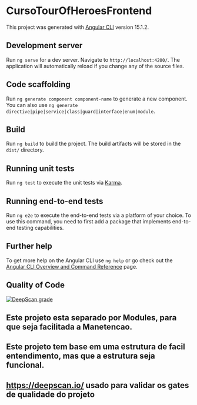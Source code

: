 # CursoTourOfHeroesFrontend

This project was generated with [Angular CLI](https://github.com/angular/angular-cli) version 15.1.2.

## Development server

Run `ng serve` for a dev server. Navigate to `http://localhost:4200/`. The application will automatically reload if you change any of the source files.

## Code scaffolding

Run `ng generate component component-name` to generate a new component. You can also use `ng generate directive|pipe|service|class|guard|interface|enum|module`.

## Build

Run `ng build` to build the project. The build artifacts will be stored in the `dist/` directory.

## Running unit tests

Run `ng test` to execute the unit tests via [Karma](https://karma-runner.github.io).

## Running end-to-end tests

Run `ng e2e` to execute the end-to-end tests via a platform of your choice. To use this command, you need to first add a package that implements end-to-end testing capabilities.

## Further help

To get more help on the Angular CLI use `ng help` or go check out the [Angular CLI Overview and Command Reference](https://angular.io/cli) page.

## Quality of Code 
[![DeepScan grade](https://deepscan.io/api/teams/20190/projects/23636/branches/720203/badge/grade.svg)](https://deepscan.io/dashboard#view=project&tid=20190&pid=23636&bid=720203)

## Este projeto esta separado por Modules, para que seja facilitada a Manetencao.

## Este projeto tem base em uma estrutura de facil entendimento, mas que a estrutura seja funcional.

## https://deepscan.io/ usado para validar os gates de qualidade do projeto
